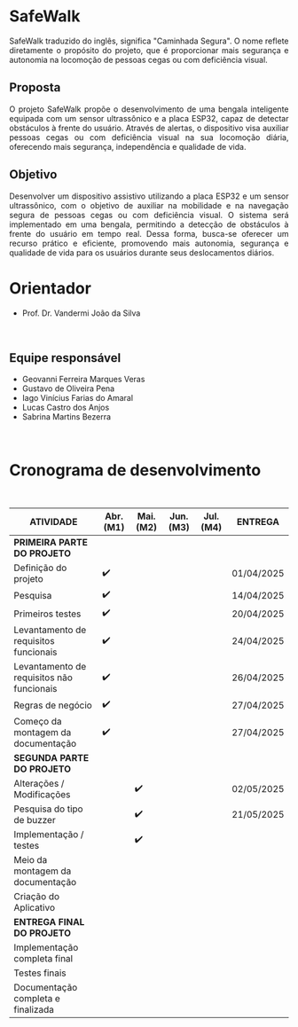 # SafeWalk
<p align="justify"> SafeWalk traduzido do inglês, significa "Caminhada Segura". O nome reflete diretamente o propósito do projeto, que é proporcionar mais segurança e autonomia na locomoção de pessoas cegas ou com deficiência visual. 

<br>

## Proposta
<p align="justify"> O projeto SafeWalk propõe o desenvolvimento de uma bengala inteligente equipada com um sensor ultrassônico e a placa ESP32, capaz de detectar obstáculos à frente do usuário. Através de alertas, o dispositivo visa auxiliar pessoas cegas ou com deficiência visual na sua locomoção diária, oferecendo mais segurança, independência e qualidade de vida.

<br>

## Objetivo
<p align="justify"> Desenvolver um dispositivo assistivo utilizando a placa ESP32 e um sensor ultrassônico, com o objetivo de auxiliar na mobilidade e na navegação segura de pessoas cegas ou com deficiência visual. O sistema será implementado em uma bengala, permitindo a detecção de obstáculos à frente do usuário em tempo real. Dessa forma, busca-se oferecer um recurso prático e eficiente, promovendo mais autonomia, segurança e qualidade de vida para os usuários durante seus deslocamentos diários.

<br>

# Orientador
- Prof. Dr. Vandermi João da Silva

<br>

## Equipe responsável
- Geovanni Ferreira Marques Veras
- Gustavo de Oliveira Pena
- Iago Vinícius Farias do Amaral
- Lucas Castro dos Anjos
- Sabrina Martins Bezerra

<br>

# Cronograma de desenvolvimento

<br>

| ATIVIDADE                                     | Abr. (M1) | Mai. (M2) | Jun. (M3) | Jul. (M4) | ENTREGA           |
|------------------------------------------------|-----------|-----------|-----------|-----------|-------------------|
| **PRIMEIRA PARTE DO PROJETO**                 |           |           |           |           |                   |
| Definição do projeto                          | ✔️        |           |           |           | 01/04/2025        |
| Pesquisa                                       | ✔️        |           |           |           | 14/04/2025        |
| Primeiros testes                               | ✔️        |           |           |           | 20/04/2025        |
| Levantamento de requisitos funcionais          | ✔️        |           |           |           | 24/04/2025        |
| Levantamento de requisitos não funcionais      | ✔️        |           |           |           | 26/04/2025        |
| Regras de negócio                              | ✔️        |           |           |           | 27/04/2025        |
| Começo da montagem da documentação             | ✔️        |           |           |           | 27/04/2025        |
| **SEGUNDA PARTE DO PROJETO**                  |           |           |           |           |                   |
| Alterações / Modificações                      |         |   ✔️     |           |           | 02/05/2025        |
| Pesquisa do tipo de buzzer                     |         |    ✔️       |           |           | 21/05/2025        |
| Implementação / testes                          |        |    ✔️      |           |           |                   |
| Meio da montagem da documentação               |         |             |           |           |                  |
| Criação do Aplicativo                         |         |              |           |           |                  |
| **ENTREGA FINAL DO PROJETO**                   |           |           |           |           |                   |
| Implementação completa final                    |           |          |         |           |                   |
| Testes finais                                  |           |         |         |           |                   |
| Documentação completa e finalizada             |           |         |        |         |                   |
